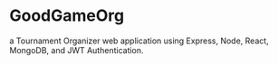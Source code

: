 # GoodGameOrg
a Tournament Organizer web application using Express, Node, React, MongoDB, and JWT Authentication.
